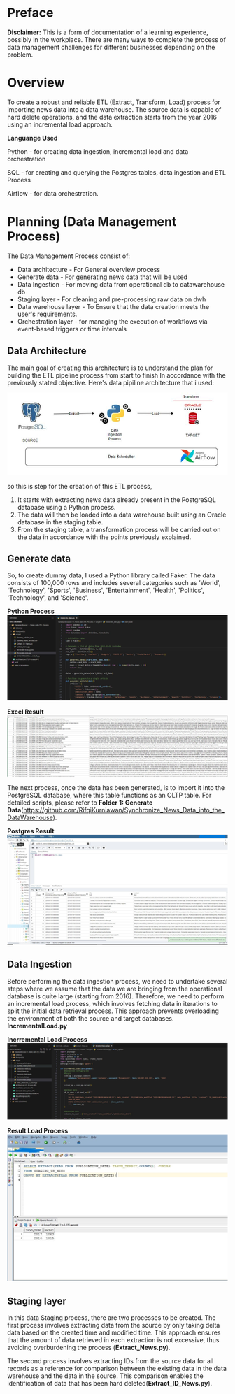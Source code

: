 # Preface
**Disclaimer:** This is a form of documentation of a learning experience, possibly in the workplace. There are many ways to complete the process of data management challenges for different businesses depending on the problem.

# Overview
To create a robust and reliable ETL (Extract, Transform, Load) process for importing news data into a data warehouse. The source data is capable of hard delete operations, and the data extraction starts from the year 2016 using an incremental load approach.

**Languange Used**

Python - for creating data ingestion, incremental load and data orchestration 

SQL - for creating and querying the Postgres tables, data ingestion and ETL Process

Airflow - for data orchestration.

# Planning (Data Management Process)

The Data Management Process consist of:
* Data architecture - For General overview process
* Generate data - For generating news data that will be used
* Data Ingestion - For moving data from operational db to datawarehouse db
* Staging layer - For cleaning and pre-processing raw data on dwh
* Data warehouse layer - To Ensure that the data creation meets the user's requirements.
* Orchestration layer - for managing the execution of workflows via event-based triggers or time intervals

## Data Architecture

The main goal of creating this architecture is to understand the plan for building the ETL pipeline process from start to finish In accordance with the previously stated objective.
Here's data pipiline architecture that i used:

![](Images/ArchitectureETLProcess.JPG)

so this is step for the creation of this ETL process, 
  1. It starts with extracting news data already present in the PostgreSQL database using a Python process.
  2. The data will then be loaded into a data warehouse built using an Oracle database in the staging table.
  3. From the staging table, a transformation process will be carried out on the data in accordance with the points previously explained.

## Generate data
So, to create dummy data, I used a Python library called Faker. The data consists of 100,000 rows and includes several categories such as 'World', 'Technology', 'Sports', 'Business', 'Entertainment', 'Health', 'Politics', 'Technology', and 'Science'.

**Python Process**
![plot](Images/Generatedatapython.JPG)

**Excel Result**
![](Images/exceldatagenerate.JPG)

The next process, once the data has been generated, is to import it into the PostgreSQL database, where this table functions as an OLTP table. For detailed scripts, please refer to **Folder 1: Generate Data**(https://github.com/RifqiKurniawan/Synchronize_News_Data_into_the_DataWarehouse).

**Postgres Result**
![](Images/ResultPostgress1.JPG)


## Data Ingestion
Before performing the data ingestion process, we need to undertake several steps where we assume that the data we are bringing from the operational database is quite large (starting from 2016). Therefore, we need to perform an incremental load process, which involves fetching data in iterations to split the initial data retrieval process. This approach prevents overloading the environment of both the source and target databases.
**IncrementalLoad.py**

**Incrremental Load Process**
![plot](Images/IncrementalLoadDataPython.JPG)

**Result Load Process**
![plot](Images/IncrementalLoadDataOracle1.JPG)

## Staging layer
In this data Staging process, there are two processes to be created. 
The first process involves extracting data from the source by only taking delta data based on the created time and modified time. This approach ensures that the amount of data retrieved in each extraction is not excessive, thus avoiding overburdening the process (**Extract_News.py**). 

The second process involves extracting IDs from the source data for all records as a reference for comparison between the existing data in the data warehouse and the data in the source. This comparison enables the identification of data that has been hard deleted(**Extract_ID_News.py**).


